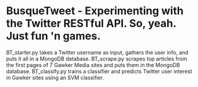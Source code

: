 # BusqueTweet - Experimenting with the Twitter RESTful API. So, yeah. Just fun 'n games.
BT_starter.py takes a Twitter username as input, gathers the user info, and puts it all in a MongoDB database.
BT_scrape.py scrapes top articles from the first pages of 7 Gawker Media sites and puts them in the MongoDB database.
BT_classify.py trains a classifier and predicts Twitter user interest in Gawker sites using an SVM classifier. 
